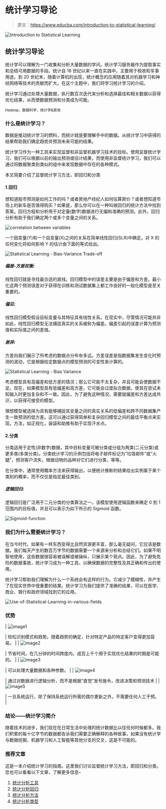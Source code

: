 # 统计学习导论

> 原文：<https://www.educba.com/introduction-to-statistical-learning/>

![Introduction to Statistical Learning](img/f5fb334fb26e95c7332cfa86fb4e7f70.png)



## 统计学习导论

统计学可以理解为一门收集和分析大量数据的学问。统计学习服务器作为提取事实和总结可用数据的手段。统计自 18 世纪以来一直在实践中，主要用于税收和军事用途。到 20 世纪末，随着计算机的出现，统计概念的应用随着其对机器学习和神经网络等技术的贡献而扩大。在这个主题中，我们将学习统计学习的介绍。

统计学习通过处理大量数据，执行数百次迭代来分析和选择最佳和相关数据以获得优化结果，从而使数据预测和分类成为可能。

<small>Hadoop、数据科学、统计学&其他</small>

### 什么是统计学习？

数据是推动统计学习的燃料，而统计就是要理解手中的数据。从统计学习中获得的结果帮助我们确定趋势并预测未来可能的结果。

统计学习作为一种工具来实现监督和非监督机器学习技术的目标。使用监督统计学习，我们可以根据以前的输出预测或估计结果，而使用非监督统计学习，我们可以通过将数据聚类到类似的组中来发现数据中存在的各种模式。

本文简要介绍了监督统计学习方法，即回归和分类

#### 1.回归

想知道股市预测是如何工作的吗？或者房地产经纪人如何估算房价？或者想知道市场上的新车是否值得购买？如果是，那么你可以在一种叫做回归的统计方法中找到答案。回归方程和分析用于对定量(数字)数据进行无偏和准确的预测。此外，回归分析有助于我们确定两个或多个变量之间的关系。

![correlation between variables](img/b6ca2b802d6499a8e9acc24caa8978dc.png)



一个因变量(Y)和一个自变量(X)之间的关系在简单线性回归(SLR)中确定。对 X 的任何变化将如何影响 Y 的估计由下面的等式给出。

![Statistical Learning - Bias-Variance Trade-off](img/2d27818810f34f1dcee35f55c1d1907c.png)



##### 偏差-方差权衡:

线性回归就是寻找最合适的直线。回归模型中的误差主要是由于偏差和方差。最小化这两个预测误差对于获得在训练和测试数据集上都工作良好的一般化模型是至关重要的。

##### 偏见:

线性回归模型假设目标变量与其特征具有线性关系。在现实中，尽管情况可能并非如此，线性回归模型无法捕捉真实的关系被称为偏差。偏差引起的误差计算为预测值和实际值之间的差值。

##### 差异:

方差向我们展示了所考虑的数据点分布有多远。方差误差是指数据集发生变化时预测的波动，它是根据给定数据点的模型预测的可变性来计算的。

![Statistical Learning - Bias Variance](img/2b185fde9cccf13aef0b5489a29ffe6f.png)



考虑模型具有高偏差和低方差的情况；那么它可能不太复杂，并且可能会使数据不足。现在，如果模型具有低偏差和高方差，它可能会过度拟合数据，使其在尝试未知输入时更加复杂和不一致。因此，为了避免这种情况，需要就偏差和方差达成共识，以获得可接受的模型。

理想模型被选择为具有能够捕捉其变量之间的真实关系的低偏差和跨不同数据集产生一致预测的低方差。这可以通过获得简单和复杂回归模型之间的最佳平衡点来实现。方法，如正规化，装袋和助推有助于实现汗水点。

#### 2.分类

分类适用于定性(非数字)数据，其中目标变量可被分类或分组为两类(二元分类)或更多类(多类分类)。分类统计学习的示例包括将电子邮件标记为“垃圾邮件”或“火腿”，预测客户流失，根据动物的品种对它们进行分类，等等。

在分类中，通常使用概率方法来获得输出，以便统计推断的结果给出实例属于某个类别的概率，而不仅仅是指定最佳类别。

##### 逻辑回归:

逻辑回归是广泛用于二元分类的分类算法之一。该模型使用逻辑函数来确定 0 到 1 范围内的目标值，并且可以表示为如下所示的 Sigmoid 函数。

![Sigmoid-function](img/341ddec5d82936628bbc415a2533a6e5.png)



### 我们为什么需要统计学习？

在当今时代，如果有一样东西变得比自然资源更丰富，那么毫无疑问，它应该是数据。我们每天产生的数百万字节的数据需要一个来源来分析和总结它们。如果不明智地使用，这些数据很容易被误解或被操纵，只展示某个观点。因此，为了避免危险的数据事故，统计学习成为一种工具，以确保数据的完整性及其正确和传出的使用。

统计学习帮助我们理解为什么一个系统会有这样的行为。它减少了模糊性，并产生了在现实世界中很重要的结果。统计学习为我们提供了准确的结果，可以在医学、商业、银行和政府领域找到它的应用。

![Use-of-Statistical-Learning-in-various-fields](img/8328293cf5e997eeafd76f0214ca5324.png)



### 优势

| ![image1](img/fa350450ebefc734fbaa8f325b607ea2.png)



 | 轻松识别模式和趋势。随着趋势的确定，针对特定产品的特定客户变得更加容易。 |
| ![image2](img/a76331b9a162fe0fcb09c2876f7ad8ad.png)



 | 节省时间。在几分钟的时间跨度内，成百上千个用于实现优化结果的时期是可能的。 |
| ![image3](img/724c48718a875d48adc8d10ca192f85f.png)



 | 可以处理大量数据和各种参数。 |
| ![image4](img/a324e1bd38acbe80afe486f0610a992f.png)



 | 通过对数据进行逻辑分析，而不是根据“直觉”发号施令，改进决策和预测技术 |
| ![image5](img/f31399ef948226104bd3ae201059cf87.png)



 | 一旦系统运行，除了保持系统运行所需的偶尔更新之外，不需要任何人工干预。 |

### 结论——统计学习简介

随着技术的进步，我们现在在日常生活中处理的统计数据比以往任何时候都多。我们积累的每十亿字节的数据都告诉我们需要正确解释的各种故事，如果没有统计学与数据挖掘、机器学习和人工智能等其他分支的交叉，这是不可能的。

### 推荐文章

这是一本介绍统计学习的指南。这里我们讨论监督统计学习方法，即回归和分类。您也可以看看以下文章，了解更多信息–

1.  [统计分析工具](https://www.educba.com/statistical-analysis-tools/)
2.  [统计分析回归](https://www.educba.com/statistical-analysis-regression/)
3.  [统计分析方法](https://www.educba.com/statistical-analysis-methods/)
4.  [统计分析类型](https://www.educba.com/statistical-analysis-types/)





